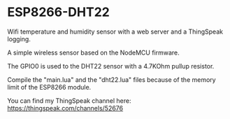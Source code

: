 # ESP8266-DHT22
Wifi temperature and humidity sensor with a web server and a ThingSpeak logging.

A simple wireless sensor based on the NodeMCU firmware.

The GPIO0 is used to the DHT22 sensor with a 4.7KOhm pullup resistor.

Compile the "main.lua" and the "dht22.lua" files because of the memory limit of the ESP8266 module.

You can find my ThingSpeak channel here: https://thingspeak.com/channels/52676
